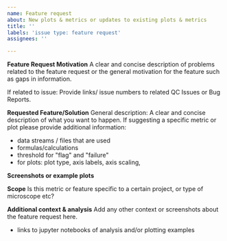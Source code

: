 ```yaml
---
name: Feature request
about: New plots & metrics or updates to existing plots & metrics
title: ''
labels: 'issue type: feature request'
assignees: ''

---
```


**Feature Request Motivation**
A clear and concise description of problems related to the feature request or the general motivation for the feature such as gaps in information.

If related to issue:  Provide links/ issue numbers to related QC Issues or Bug Reports. 

**Requested Feature/Solution**
General description: A clear and concise description of what you want to happen.  If suggesting a specific metric or plot please provide additional information:
 - data streams / files that are used
 - formulas/calculations
 - threshold for "flag" and "failure"
- for plots: plot type, axis labels,  axis scaling,


**Screenshots or example plots**

**Scope**
Is this metric or feature specific to a certain project, or type of microscope etc?


**Additional context & analysis**
Add any other context or screenshots about the feature request here. 
- links to jupyter notebooks of analysis and/or plotting examples
